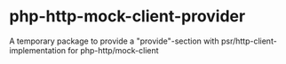 # php-http-mock-client-provider
A temporary package to provide a "provide"-section with psr/http-client-implementation for php-http/mock-client
